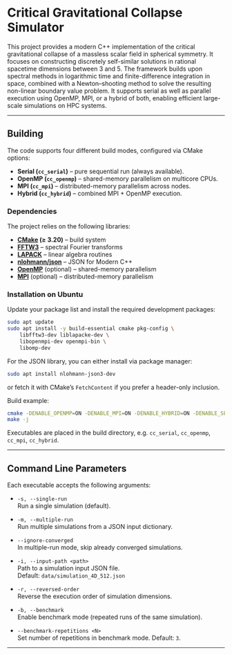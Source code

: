 # Critical Gravitational Collapse Simulator

This project provides a modern C++ implementation of the critical gravitational collapse of a massless scalar field in spherical symmetry. It focuses on constructing discretely self-similar solutions in rational spacetime dimensions between 3 and 5. The framework builds upon spectral methods in logarithmic time and finite-difference integration in space, combined with a Newton–shooting method to solve the resulting non-linear boundary value problem. It supports serial as well as parallel execution using OpenMP, MPI, or a hybrid of both, enabling efficient large-scale simulations on HPC systems.

---

## Building

The code supports four different build modes, configured via CMake options:

- **Serial (`cc_serial`)** – pure sequential run (always available).
- **OpenMP (`cc_openmp`)** – shared-memory parallelism on multicore CPUs.
- **MPI (`cc_mpi`)** – distributed-memory parallelism across nodes.
- **Hybrid (`cc_hybrid`)** – combined MPI + OpenMP execution.

### Dependencies

The project relies on the following libraries:

- **[CMake](https://www.cmake.org/) (≥ 3.20)** – build system
- **[FFTW3](http://www.fftw.org/)** – spectral Fourier transforms
- **[LAPACK](https://www.netlib.org/lapack/)** – linear algebra routines
- **[nlohmann/json](https://github.com/nlohmann/json)** – JSON for Modern C++
- **[OpenMP](https://www.openmp.org/)** (optional) – shared-memory parallelism
- **[MPI](https://www.mpi-forum.org/)** (optional) – distributed-memory parallelism

### Installation on Ubuntu

Update your package list and install the required development packages:

```bash
sudo apt update
sudo apt install -y build-essential cmake pkg-config \
    libfftw3-dev liblapacke-dev \
    libopenmpi-dev openmpi-bin \
    libomp-dev
```

For the JSON library, you can either install via package manager:

```bash
sudo apt install nlohmann-json3-dev
```

or fetch it with CMake’s `FetchContent` if you prefer a header-only inclusion.

Build example:

```bash
cmake -DENABLE_OPENMP=ON -DENABLE_MPI=ON -DENABLE_HYBRID=ON -DENABLE_SERIAL=ON ..
make -j
```

Executables are placed in the build directory, e.g. `cc_serial`, `cc_openmp`, `cc_mpi`, `cc_hybrid`.

---

## Command Line Parameters

Each executable accepts the following arguments:

- `-s, --single-run`  
  Run a single simulation (default).

- `-m, --multiple-run`  
  Run multiple simulations from a JSON input dictionary.

- `--ignore-converged`  
  In multiple-run mode, skip already converged simulations.

- `-i, --input-path <path>`  
  Path to a simulation input JSON file.  
  Default: `data/simulation_4D_512.json`

- `-r, --reversed-order`  
  Reverse the execution order of simulation dimensions.

- `-b, --benchmark`  
  Enable benchmark mode (repeated runs of the same simulation).

- `--benchmark-repetitions <N>`  
  Set number of repetitions in benchmark mode. Default: `3`.

---


